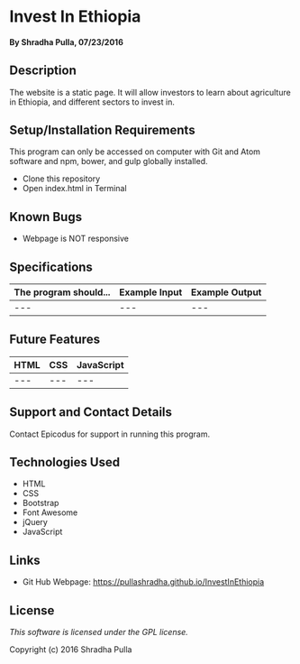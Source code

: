 # Invest In Ethiopia

#### By Shradha Pulla, 07/23/2016

## Description

The website is a static page. It will allow investors to learn about agriculture in Ethiopia, and different sectors to invest in.

## Setup/Installation Requirements

This program can only be accessed on computer with Git and Atom software and npm, bower, and gulp globally installed.

* Clone this repository
* Open index.html in Terminal

## Known Bugs

* Webpage is NOT responsive

## Specifications

The program should... | Example Input | Example Output
----- | ----- | -----
--- | --- | ---

## Future Features

HTML | CSS | JavaScript
----- | ----- | -----
--- | --- | ---

## Support and Contact Details

Contact Epicodus for support in running this program.

## Technologies Used

* HTML
* CSS
* Bootstrap
* Font Awesome
* jQuery
* JavaScript

## Links

* Git Hub Webpage: https://pullashradha.github.io/InvestInEthiopia

## License

*This software is licensed under the GPL license.*

Copyright (c) 2016 Shradha Pulla
